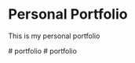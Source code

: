 # Personal Portfolio

This is my personal portfolio

#   p o r t f o l i o  
 #   p o r t f o l i o  
 